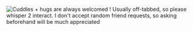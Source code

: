 ![Cuddles + hugs are always welcomed ! Usually off-tabbed, so please whisper 2 interact. I don't accept random friend requests, so asking beforehand will be much appreciated](https://files.catbox.moe/eshmvb.webp)
